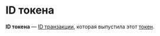 # ID токена

**ID токена** — [ID транзакции](/blockchain/transaction/transaction-id.md), которая выпустила этот [токен](/blockchain/token.md).
